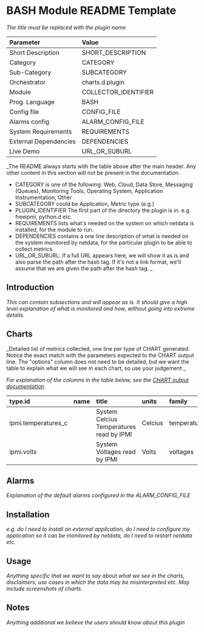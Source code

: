 # BASH Module README Template

_The title must be replaced with the plugin name_

Parameter | Value |
:---------|:------|
Short Description | SHORT_DESCRIPTION |
Category | CATEGORY |
Sub-Category | SUBCATEGORY | 
Orchestrator | charts.d.plugin |
Module | COLLECTOR_IDENTIFIER |
Prog. Language | BASH | 
Config file | CONFIG_FILE |
Alarms config | ALARM_CONFIG_FILE |
System Requirements | REQUIREMENTS |
External Dependencies |  DEPENDENCIES |
Live Demo | URL_OR_SUBURL |


_The README always starts with the table above after the main header. Any other content in this section will not be present in the documentation.
- CATEGORY is one of the following: Web, Cloud, Data Store, Messaging (Queues), Monitoring Tools, Operating System, Application Instrumentation, Other
- SUBCATEGORY could be Application, Metric type (e.g.) 
- PLUGIN_IDENTIFIER The first part of the directory the plugin is in. e.g. freeipmi, python.d etc.
- REQUIREMENTS lists what's needed on the system on which netdata is installed, for the module to run. 
- DEPENDENCIES contains a one line description of what is needed on the system monitored by netdata, for the particular plugin to be able to collect metrics
- URL_OR_SUBURL: If a full URL appears here, we will show it as is and also parse the path after the hash tag. If it's not a link format, we'll assume that we are given the path after the hash tag.
_

## Introduction

_This can contain subsections and will appear as is. It should give a high level explanation of what is monitored and how, without going into extreme details._

## Charts

_Detailed list of metrics collected, one line per type of CHART generated. Notice the exact match with the parameters expected to the CHART output line. The "options" column does not need to be detailed, but we want the table to explain what we will see in each chart, so use your judgement _

_For explanation of the columns in the table below, see the [CHART output documentation](../plugins.d/#CHART)_

type.id | name | title | units | family | context | charttype | options |
:-------|:-----|:------|:------|:-------|:--------|:----------|:------|
ipmi.temperatures_c | | System Celcius Temperatures read by IPMI | Celcius | temperatures | ipmi.temperatures_c | line | |
ipmi.volts | | System Voltages read by IPMI | Volts | voltages | ipmi.voltages | line | |

## Alarms

_Explanation of the default alarms configured in the ALARM_CONFIG_FILE_

## Installation

_e.g. do I need to install an external application, do I need to configure my application so it can be monitored by netdata, do I need to restart netdata etc._

## Usage

_Anything specific that we want to say about what we see in the charts, disclaimers, use cases in which the data may be misinterpreted etc. May include screenshots of charts._

## Notes

_Anything additional we believe the users should know about this plugin_
